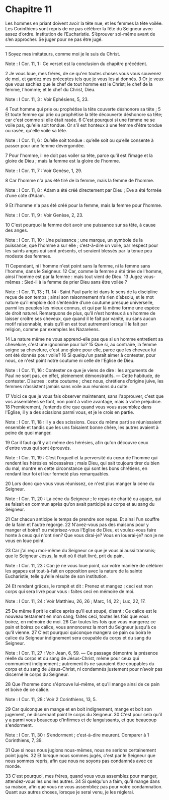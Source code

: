# Chapitre 11

Les hommes en priant doivent avoir la tête nue, et les femmes la tête voilée.
Les Corinthiens sont repris de ne pas célébrer la fête du Seigneur avec assez d’ordre.
Institution de l’Eucharistie.
S’éprouver soi-même avant de s’en approcher.
Se juger pour ne pas être jugé.

***

1 Soyez mes imitateurs, comme moi je le suis du Christ.

<span class="bible-note">Note : </span> I Cor. 11, 1 : Ce verset est la conclusion du chapitre précédent.


2 Je vous loue, mes frères, de ce qu'en toutes choses vous vous souvenez de moi, et gardez mes préceptes tels que je vous les ai donnés. 3 Or je veux que vous sachiez que le chef de tout homme est le Christ; le chef de la femme, l'homme; et le chef du Christ, Dieu.

<span class="bible-note">Note : </span> I Cor. 11, 3 : Voir Ephésiens, 5, 23.

4 Tout homme qui prie ou prophétise la tête couverte déshonore sa tête ; 5 Et toute femme qui prie ou prophétise la tête découverte déshonore sa tête; car c'est comme si elle était rasée. 6 C'est pourquoi si une femme ne se voile pas, qu'elle soit tondue. Or s'il est honteux à une femme d'être tondue ou rasée, qu'elle voile sa tête.

<span class="bible-note">Note : </span> I Cor. 11, 6 : Qu’elle soit tondue : qu’elle soit ou qu’elle consente à passer pour une femme dévergondée.

7 Pour l'homme, il ne doit pas voiler sa tête, parce qu'il est l'image et la gloire de Dieu ; mais la femme est la gloire de l'homme.

<span class="bible-note">Note : </span> I Cor. 11, 7 : Voir Genèse, 1, 29.

8 Car l'homme n'a pas été tiré de la femme, mais la femme de l'homme.

<span class="bible-note">Note : </span> I Cor. 11, 8 : Adam a été créé directement par Dieu ; Eve a été formée d’une côte d’Adam.

9 Et l'homme n'a pas été créé pour la femme, mais la femme pour l'homme.

<span class="bible-note">Note : </span> I Cor. 11, 9 : Voir Genèse, 2, 23.

10 C'est pourquoi la femme doit avoir une puissance sur sa tête, à cause des anges.

<span class="bible-note">Note : </span> I Cor. 11, 10 : Une puissance ; une marque, un symbole de la puissance, que l’homme a sur elle ; c’est-à-dire un voile, par respect pour les saints anges qui sont présents, et seraient blessés par la tenue peu modeste des femmes.

11 Cependant, ni l'homme n'est point sans la femme, ni la femme sans l'homme, dans le Seigneur. 12 Car, comme la femme a été tirée de l'homme, ainsi l'homme est par la femme : mais tout vient de Dieu. 13 Jugez vous-mêmes : Sied-il à la femme de prier Dieu sans être voilée ?

<span class="bible-note">Note : </span> I Cor. 11, 13 ; 11. 14 : Saint Paul parle ici dans le sens de la discipline reçue de son temps ; ainsi son raisonnement n’a rien d’absolu, et le mot nature qu’il emploie doit s’entendre d’une coutume presque universelle, parmi les peuples les mieux connus, et qui par là même forme une espèce de droit naturel. Remarquons de plus, qu’il n’est honteux à un homme de laisser croître ses cheveux, que quand il le fait par vanité, ou sans aucun motif raisonnable, mais qu’il en est tout autrement lorsqu’il le fait par religion, comme par exemples les Nazaréens.

14 La nature même ne vous apprend-elle pas que si un homme entretient sa chevelure, c'est une ignominie pour lui? 15 Que si, au contraire, la femme soigne sa chevelure, c'est une gloire pour elle, parce que les cheveux lui ont été donnés pour voile? 16 Si quelqu'un paraît aimer à contester, pour nous, ce n'est point notre coutume ni celle de l'Eglise de Dieu.

<span class="bible-note">Note : </span> I Cor. 11, 16 : Contester ce que je viens de dire : les arguments de Paul ne sont pas, en effet, pleinement démonstratifs. ― Cette habitude, de contester. D’autres : cette coutume ; chez nous, chrétiens d’origine juive, les femmes n’assistent jamais sans voile aux réunions du culte.


17 Voici ce que je vous fais observer maintenant, sans l'approuver, c'est que vos assemblées se font, non point à votre avantage, mais à votre préjudice. 18 Premièrement, j'entends dire que quand vous vous assemblez dans l'Eglise, il y a des scissions parmi vous, et je le crois en partie.

<span class="bible-note">Note : </span> I Cor. 11, 18 : Il y a des scissions. Ceux du même parti se réunissaient ensemble et tandis que les uns faisaient bonne chère, les autres avaient à peine de quoi manger.

19 Car il faut qu'il y ait même des hérésies, afin qu'on découvre ceux d'entre vous qui sont éprouvés.

<span class="bible-note">Note : </span> I Cor. 11, 19 : C’est l’orgueil et la perversité du cœur de l’homme qui rendent les hérésies nécessaires ; mais Dieu, qui sait toujours tirer du bien du mal, montre en cette circonstance qui sont les bons chrétiens, en rendant leur foi et leur fermeté plus remarquables.

20 Lors donc que vous vous réunissez, ce n'est plus manger la cène du Seigneur.

<span class="bible-note">Note : </span> I Cor. 11, 20 : La cène du Seigneur ; le repas de charité ou agape, qui se faisait en commun après qu’on avait participé au corps et au sang du Seigneur.

21 Car chacun anticipe le temps de prendre son repas. Et ainsi l'un souffre de la faim et l'autre regorge. 22 N'avez-vous pas des maisons pour y manger et boire? ou méprisez-vous l'Eglise de Dieu, et voulez-vous faire honte à ceux qui n'ont rien? Que vous dirai-je? Vous en louerai-je? non je ne vous en loue point.


23 Car j'ai reçu moi-même du Seigneur ce que je vous ai aussi transmis; que le Seigneur Jésus, la nuit où il était livré, prit du pain,

<span class="bible-note">Note : </span> I Cor. 11, 23 : Car: je ne vous loue point, car votre manière de célébrer les agapes est tout-à-fait en opposition avec la nature de la sainte Eucharistie, telle qu’elle résulte de son institution.

24 Et rendant grâces, le rompit et dit : Prenez et mangez ; ceci est mon corps qui sera livré pour vous : faites ceci en mémoire de moi.

<span class="bible-note">Note : </span> I Cor. 11, 24 : Voir Matthieu, 26, 26 ; Marc, 14, 22 ; Luc, 22, 17.

25 De même il prit le calice après qu'il eut soupé, disant : Ce calice est le nouveau testament en mon sang; faites ceci, toutes les fois que vous boirez, en mémoire de moi. 26 Car toutes les fois que vous mangerez ce pain et boirez ce calice, vous annoncerez la mort du Seigneur jusqu'à ce qu'il vienne. 27 C'est pourquoi quiconque mangera ce pain ou boira le calice du Seigneur indignement sera coupable du corps et du sang du Seigneur.

<span class="bible-note">Note : </span> I Cor. 11, 27 : Voir Jean, 6, 59. ― Ce passage démontre la présence réelle du corps et du sang de Jésus-Christ, même pour ceux qui communient indignement ; autrement ils ne sauraient être coupables du corps et du sang de Jésus-Christ, ni condamnés justement pour n’avoir pas discerné le corps du Seigneur.

28 Que l'homme donc s'éprouve lui-même, et qu'il mange ainsi de ce pain et boive de ce calice.

<span class="bible-note">Note : </span> I Cor. 11, 28 : Voir 2 Corinthiens, 13, 5.

29 Car quiconque en mange et en boit indignement, mange et boit son jugement, ne discernant point le corps du Seigneur. 30 C'est pour cela qu'il y a parmi vous beaucoup d'infirmes et de languissants, et que beaucoup s'endorment.

<span class="bible-note">Note : </span> I Cor. 11, 30 : S’endorment ; c’est-à-dire meurent. Comparer à 1 Corinthiens, 7, 39.

31 Que si nous nous jugions nous-mêmes, nous ne serions certainement point jugés. 32 Et lorsque nous sommes jugés, c'est par le Seigneur que nous sommes repris, afin que nous ne soyons pas condamnés avec ce monde.


33 C'est pourquoi, mes frères, quand vous vous assemblez pour manger, attendez-vous les uns les autres. 34 Si quelqu'un a faim, qu'il mange dans sa maison, afin que vous ne vous assembliez pas pour votre condamnation. Quant aux autres choses, lorsque je serai venu, je les réglerai.

